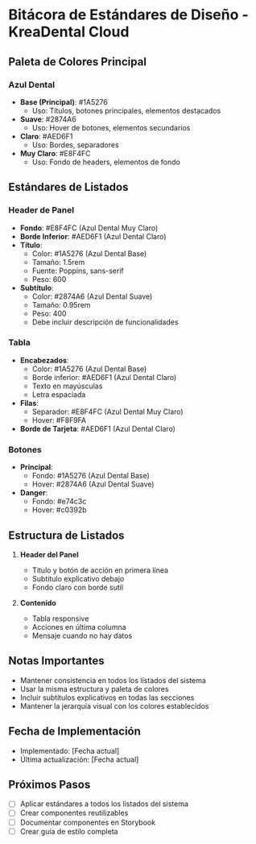 # Bitácora de Estándares de Diseño - KreaDental Cloud

## Paleta de Colores Principal
### Azul Dental
- **Base (Principal)**: #1A5276
  - Uso: Títulos, botones principales, elementos destacados
- **Suave**: #2874A6
  - Uso: Hover de botones, elementos secundarios
- **Claro**: #AED6F1
  - Uso: Bordes, separadores
- **Muy Claro**: #E8F4FC
  - Uso: Fondo de headers, elementos de fondo

## Estándares de Listados
### Header de Panel
- **Fondo**: #E8F4FC (Azul Dental Muy Claro)
- **Borde Inferior**: #AED6F1 (Azul Dental Claro)
- **Título**: 
  - Color: #1A5276 (Azul Dental Base)
  - Tamaño: 1.5rem
  - Fuente: Poppins, sans-serif
  - Peso: 600
- **Subtítulo**:
  - Color: #2874A6 (Azul Dental Suave)
  - Tamaño: 0.95rem
  - Peso: 400
  - Debe incluir descripción de funcionalidades

### Tabla
- **Encabezados**:
  - Color: #1A5276 (Azul Dental Base)
  - Borde inferior: #AED6F1 (Azul Dental Claro)
  - Texto en mayúsculas
  - Letra espaciada
- **Filas**:
  - Separador: #E8F4FC (Azul Dental Muy Claro)
  - Hover: #F8F9FA
- **Borde de Tarjeta**: #AED6F1 (Azul Dental Claro)

### Botones
- **Principal**:
  - Fondo: #1A5276 (Azul Dental Base)
  - Hover: #2874A6 (Azul Dental Suave)
- **Danger**:
  - Fondo: #e74c3c
  - Hover: #c0392b

## Estructura de Listados
1. **Header del Panel**
   - Título y botón de acción en primera línea
   - Subtítulo explicativo debajo
   - Fondo claro con borde sutil

2. **Contenido**
   - Tabla responsive
   - Acciones en última columna
   - Mensaje cuando no hay datos

## Notas Importantes
- Mantener consistencia en todos los listados del sistema
- Usar la misma estructura y paleta de colores
- Incluir subtítulos explicativos en todas las secciones
- Mantener la jerarquía visual con los colores establecidos

## Fecha de Implementación
- Implementado: [Fecha actual]
- Última actualización: [Fecha actual]

## Próximos Pasos
- [ ] Aplicar estándares a todos los listados del sistema
- [ ] Crear componentes reutilizables
- [ ] Documentar componentes en Storybook
- [ ] Crear guía de estilo completa 